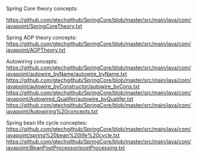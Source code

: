 
Spring Core theory concepts:

https://github.com/gtechgithub/SpringCore/blob/master/src/main/java/com/javapoint/SpringCoreTheory.txt


Spring AOP theory concepts:
https://github.com/gtechgithub/SpringCore/blob/master/src/main/java/com/javapoint/AOPTheory.txt

Autowiring concepts:
https://github.com/gtechgithub/SpringCore/blob/master/src/main/java/com/javapoint/autowire_byName/autowire_byName.txt
https://github.com/gtechgithub/SpringCore/blob/master/src/main/java/com/javapoint/autowire_byConstructor/autowire_byCons.txt
https://github.com/gtechgithub/SpringCore/blob/master/src/main/java/com/javapoint/Autowired_Qualifer/autowire_byQualifer.txt
https://github.com/gtechgithub/SpringCore/blob/master/src/main/java/com/javapoint/Autowiring%20concepts.txt

Spring bean life cycle conceptes:
https://github.com/gtechgithub/SpringCore/blob/master/src/main/java/com/javapoint/spring%20bean%20life%20cycle.txt
https://github.com/gtechgithub/SpringCore/blob/master/src/main/java/com/javapoint/BeanPostProcessor/postProcessing.txt
